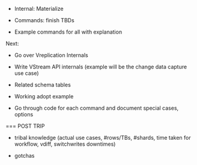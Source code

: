 
* Internal: Materialize

* Commands: finish TBDs

* Example commands for all with explanation


Next:

* Go over Vreplication Internals

* Write VStream API internals (example will be the change data capture use case)

* Related schema tables

* Working adopt example

* Go through code for each command and document special cases, options



=== POST TRIP

* tribal knowledge (actual use cases, #rows/TBs, #shards, time taken for workflow, vdiff, switchwrites downtimes)

* gotchas
